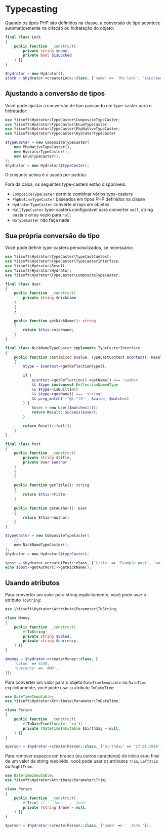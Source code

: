 # Typecasting

Quando os tipos PHP são definidos na classe, a conversão de tipo acontece automaticamente na criação ou hidratação do objeto:

```php
final class Lock
{
    public function __construct(
        private string $name,
        private bool $isLocked
    ) {}
}

$hydrator = new Hydrator();
$lock = $hydrator->create(Lock::class, ['name' => 'The lock', 'isLocked' => 1]);
```

## Ajustando a conversão de tipos

Você pode ajustar a conversão de tipo passando um type-caster para o hidratador:

```php
use Yiisoft\Hydrator\TypeCaster\CompositeTypeCaster;
use Yiisoft\Hydrator\TypeCaster\EnumTypeCaster;
use Yiisoft\Hydrator\TypeCaster\PhpNativeTypeCaster;
use Yiisoft\Hydrator\TypeCaster\HydratorTypeCaster

$typeCaster = new CompositeTypeCaster(
    new PhpNativeTypeCaster(),
    new HydratorTypeCaster(),
    new EnumTypeCaster(),
);
$hydrator = new Hydrator($typeCaster);
```

O conjunto acima é o usado por padrão.

Fora da caixa, os seguintes type-casters estão disponíveis:

- `CompositeTypeCaster` permite combinar vários type-casters
- `PhpNativeTypeCaster` baseados em tipos PHP definidos na classe
- `HydratorTypeCaster` converte arrays em objetos
- `NullTypeCaster` type-casters configurável para converter `null`, string vazia e array vazio para `null`
- `NoTypeCaster` não faça nada

## Sua própria conversão de tipo

Você pode definir type-casters personalizados, se necessário:

```php
use Yiisoft\Hydrator\TypeCaster\TypeCastContext;
use Yiisoft\Hydrator\TypeCaster\TypeCasterInterface;
use Yiisoft\Hydrator\Result;
use Yiisoft\Hydrator\Hydrator;
use Yiisoft\Hydrator\TypeCaster\CompositeTypeCaster;

final class User
{
    public function __construct(
        private string $nickname
    )
    {
    }
    
    public function getNickName(): string
    {
        return $this->nickname;
    }
}

final class NickNameTypeCaster implements TypeCasterInterface
{
    public function cast(mixed $value, TypeCastContext $context): Result
    {
        $type = $context->getReflectionType();
    
        if (
            $context->getReflection()->getName() === 'author'
            && $type instanceof ReflectionNamedType
            && $type->isBuiltin()
            && $type->getName() === 'string'
            && preg_match('~^@(.*)$~', $value, $matches)
        ) {            
            $user = new User($matches[1]);
            return Result::success($user);        
        }       

        return Result::fail();
    }
}

final class Post
{
    public function __construct(
        private string $title,
        private User $author
    )
    {    
    }
    
    public function getTitle(): string 
    {
        return $this->title;    
    }
    
    public function getAuthor(): User
    {
        return $this->author;
    }
}

$typeCaster = new CompositeTypeCaster(
    // ...
    new NickNameTypeCaster(),
);
$hydrator = new Hydrator($typeCaster);

$post = $hydrator->create(Post::class, ['title' => 'Example post', 'author' => '@samdark']);
echo $post->getAuthor()->getNickName();
```

## Usando atributos

Para converter um valor para string explicitamente, você pode usar o atributo `ToString`:

```php
use \Yiisoft\Hydrator\Attribute\Parameter\ToString;

class Money
{
    public function __construct(
        #[ToString]
        private string $value,
        private string $currency,
    ) {}
}

$money = $hydrator->create(Money::class, [
    'value' => 4200,
    'currency' => 'AMD',
]);
```

Para converter um valor para o objeto `DateTimeImmutable` ou `DateTime` explicitamente, você pode usar o atributo `ToDateTime`:

```php
use DateTimeImmutable;
use Yiisoft\Hydrator\Attribute\Parameter\ToDateTime;

class Person
{
    public function __construct(
        #[ToDateTime(locale: 'ru')]
        private ?DateTimeImmutable $birthday = null,
    ) {}
}

$person = $hydrator->create(Person::class, ['birthday' => '27.01.1986']);
```

Para remover espaços em branco (ou outros caracteres) do início e/ou final de um valor de string resolvido, você pode usar os atributos
`Trim`, `LeftTrim` ou `RightTrim`:

```php
use DateTimeImmutable;
use Yiisoft\Hydrator\Attribute\Parameter\Trim;

class Person
{
    public function __construct(
        #[Trim] // '  John ' → 'John'
        private ?string $name = null, 
    ) {}
}

$person = $hydrator->create(Person::class, ['name' => '  John ']);
```
